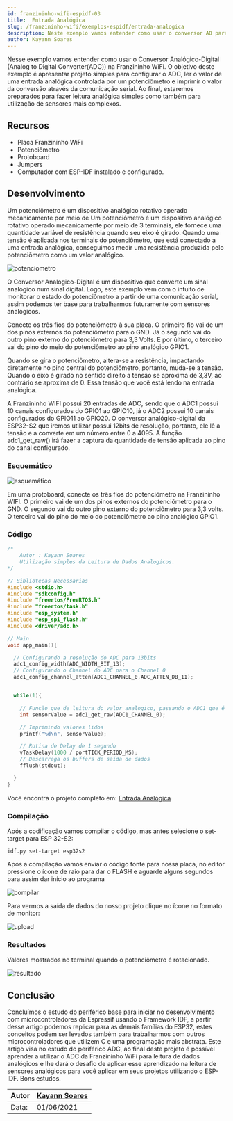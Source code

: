 ```yaml
---
id: franzininho-wifi-espidf-03
title:  Entrada Analógica
slug: /franzininho-wifi/exemplos-espidf/entrada-analogica
description: Neste exemplo vamos entender como usar o conversor AD para leitura de sinais analógico
author: Kayann Soares
---
```



Nesse exemplo vamos entender como usar o Conversor Analógico-Digital  (Analog to Digital Converter(ADC)) na Franzininho WiFi. O objetivo deste  exemplo é apresentar projeto simples para configurar o ADC, ler o valor  de uma entrada analógica controlada por um potenciômetro e imprimir o  valor da conversão através da comunicação serial. Ao final, estaremos  preparados para fazer leitura analógica simples como também para  utilização de sensores mais complexos.

## Recursos

- Placa Franzininho WiFi
- Potenciômetro
- Protoboard
- Jumpers
- Computador com ESP-IDF instalado e configurado.

## Desenvolvimento

Um potenciômetro é um dispositivo analógico rotativo operado mecanicamente por meio de Um potenciômetro é um dispositivo analógico rotativo operado mecanicamente por meio de 3 terminais, ele fornece uma quantidade variável de resistência quando seu eixo é girado. Quando uma tensão é aplicada nos terminais do potenciômetro, que está conectado a uma entrada analógica, conseguimos medir uma resistência produzida pelo potenciômetro como um valor analógico.

![potenciometro](img/0x03-entrada-analogica/1.png)

O Conversor Analogico-Digital é um dispositivo que converte um sinal analógico num sinal digital. Logo, este exemplo vem com o intuito de monitorar o estado do potenciômetro a partir de uma comunicação serial, assim podemos ter base para trabalharmos futuramente com sensores analógicos.

Conecte os três fios do potenciômetro à sua placa. O primeiro fio vai de um dos pinos externos do potenciômetro para o GND. Já o segundo vai do outro pino externo do potenciômetro para 3,3 Volts. E por último, o terceiro vai do pino do meio do potenciômetro ao pino analógico GPIO1.

Quando se gira o potenciômetro, altera-se a resistência, impactando diretamente no pino central do potenciômetro, portanto, muda-se a tensão. Quando o eixo é girado no sentido direito a tensão se aproxima de 3,3V, ao contrário se aproxima de 0. Essa tensão que você está lendo na entrada analógica.

A Franzininho WIFI possui 20 entradas de ADC, sendo que o ADC1 possui 10 canais configurados do GPIO1 ao GPIO10, já o ADC2 possui 10 canais configurados do GPIO11 ao GPIO20. O conversor analógico-digital da ESP32-S2 que iremos utilizar possui 12bits de resolução, portanto, ele lê a tensão e a converte em um número entre 0 a 4095. A função adc1_get_raw() irá fazer a captura da quantidade de tensão aplicada ao pino do canal configurado.

### Esquemático

![esquemático](img/0x03-entrada-analogica/2.png)

Em uma protoboard, conecte os três fios do potenciômetro na Franzininho WIFI. O primeiro vai de um dos pinos externos do potenciômetro para o GND. O segundo vai do outro pino externo do potenciômetro para 3,3 volts. O terceiro vai do pino do meio do potenciômetro ao pino analógico GPIO1.

### Código

```c
/*
    Autor : Kayann Soares
    Utilização simples da Leitura de Dados Analogicos.
*/

// Bibliotecas Necessarias
#include <stdio.h>
#include "sdkconfig.h"
#include "freertos/FreeRTOS.h"
#include "freertos/task.h"
#include "esp_system.h"
#include "esp_spi_flash.h"
#include <driver/adc.h>

// Main
void app_main(){

  // Configurando a resolução do ADC para 13bits        
  adc1_config_width(ADC_WIDTH_BIT_13);
  // Configurando o Channel do ADC para o Channel 0
  adc1_config_channel_atten(ADC1_CHANNEL_0,ADC_ATTEN_DB_11);


  while(1){

    // Função que de leitura do valor analogico, passando o ADC1 que é o do GPIO1
    int sensorValue = adc1_get_raw(ADC1_CHANNEL_0);

    // Imprimindo valores lidos
    printf("%d\n", sensorValue);

    // Rotina de Delay de 1 segundo
    vTaskDelay(1000 / portTICK_PERIOD_MS);
    // Descarrega os buffers de saída de dados
    fflush(stdout);

  }
}

```

Você encontra o projeto completo em: [Entrada Analógica](https://github.com/Franzininho/exemplos-esp-idf/tree/main/exemplos/EntradaAnalogica)

### Compilação

Após a codificação vamos compilar o código, mas antes selecione o set-target para ESP 32-S2:

```
idf.py set-target esp32s2
```

Após a compilação vamos enviar o código fonte para nossa placa, no editor pressione o ícone de raio para dar o FLASH e aguarde alguns segundos para assim dar início ao programa

![compilar](img/0x03-entrada-analogica/3.png)

Para vermos a saída de dados do nosso projeto clique no ícone no formato de monitor:

![upload](img/0x03-entrada-analogica/4.png)

### Resultados

Valores mostrados no terminal quando o potenciômetro é rotacionado.

![resultado](img/0x03-entrada-analogica/5.png)

## Conclusão

Concluímos o estudo do periférico base para iniciar no desenvolvimento com microcontroladores da Espressif usando o Framework IDF, a partir desse artigo podemos replicar para as demais famílias do ESP32, estes conceitos podem ser levados também para trabalharmos com outros microcontroladores que utilizem C e uma programação mais abstrata. Este artigo visa no estudo do periférico ADC, ao final deste projeto é possível aprender a utilizar o ADC da Franzininho WiFi para leitura de dados analógicos e lhe dará o desafio de aplicar esse aprendizado na leitura de sensores analógicos para você aplicar em seus projetos utilizando o ESP-IDF. Bons estudos.

| Autor | [Kayann Soares](https://www.linkedin.com/in/kayann-soares/) |
|-------|-------------|
| Data: | 01/06/2021  |
